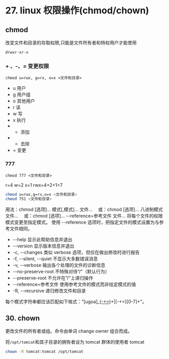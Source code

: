 # 27. linux 权限操作(chmod/chown)

## chmod

改变文件和目录的存取权限,只能是文件所有者和特权用户才能使用

`drwxr-xr-x`

### + 、-、= 变更权限

`chmod u=rwx, g=rx, o=x <文件和目录>`

- u 用户
- g 用户组
- o 其他用户
- r 读
- w 写
- x 执行
- - 添加
- - 去除
- = 变更

### 777

`chmod 777 <文件和目录>`

r=4 w=2 x=1 rwx=4+2+1=7

```sh
chmod u=rwx,g=rx,o=x <文件和目录>
chmod 751 <文件和目录>
```

用法：chmod [选项]... 模式[,模式]... 文件...
　或：chmod [选项]... 八进制模式 文件...
　或：chmod [选项]... --reference=参考文件 文件...
将每个文件的权限模式变更至指定模式。
使用 --reference 选项时，把指定文件的模式设置为与参考文件相同。

- --help 显示此帮助信息并退出
- --version 显示版本信息并退出
- -c, --changes 类似 verbose 选项，但仅在做出修改时进行报告
- -f, --silent, --quiet 不显示大多数错误消息
- -v, --verbose 输出各个处理的文件的诊断信息
- --no-preserve-root 不特殊对待“/”（默认行为）
- --preserve-root 不允许在“/”上递归操作
- --reference=参考文件 使用参考文件的模式而非给定模式的值
- -R, --recursive 递归修改文件和目录

每个模式字符串都应该匹配如下格式："[ugoa]_([-+=]([rwxXst]_|[ugo]))+|[-+=][0-7]+"。

## 30. chown

更改文件的所有者或组。命令由单词 change owner 组合而成。

将`/opt/tomcat`和其子目录的拥有者设为 tomcat 群体的使用者 tomcat

```sh
chown -R tomcat:tomcat /opt/tomcat
```
